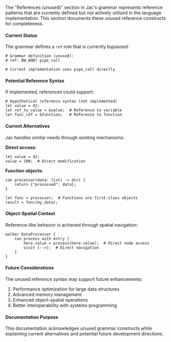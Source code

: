 The "References (unused)" section in Jac's grammar represents reference patterns that are currently defined but not actively utilized in the language implementation. This section documents these unused reference constructs for completeness.

#### Current Status

The grammar defines a `ref` rule that is currently bypassed:

```jac
# Grammar definition (unused):
# ref: BW_AND? pipe_call

# Current implementation uses pipe_call directly
```

#### Potential Reference Syntax

If implemented, references could support:

```jac
# Hypothetical reference syntax (not implemented)
let value = 42;
let ref_to_value = &value;  # Reference to variable
let func_ref = &function;   # Reference to function
```

#### Current Alternatives

Jac handles similar needs through existing mechanisms:

**Direct access:**
```jac
let value = 42;
value = 100;  # Direct modification
```

**Function objects:**
```jac
can processor(data: list) -> dict {
    return {"processed": data};
}

let func = processor;  # Functions are first-class objects
result = func(my_data);
```

#### Object-Spatial Context

Reference-like behavior is achieved through spatial navigation:

```jac
walker DataProcessor {
    can process with entry {
        here.value = process(here.value);  # Direct node access
        visit [-->];  # Direct navigation
    }
}
```

#### Future Considerations

The unused reference syntax may support future enhancements:

1. Performance optimization for large data structures
2. Advanced memory management
3. Enhanced object-spatial operations
4. Better interoperability with systems programming

#### Documentation Purpose

This documentation acknowledges unused grammar constructs while explaining current alternatives and potential future development directions. 